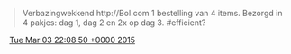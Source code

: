 > Verbazingwekkend http://Bol\.com 1 bestelling van 4 items\. Bezorgd in 4 pakjes: dag 1, dag 2 en 2x op dag 3\. \#efficient?

<img src="../../media/tweet.ico" width="12" /> [Tue Mar 03 22:08:50 +0000 2015](https://twitter.com/DromerDenker/status/572881344927154176)